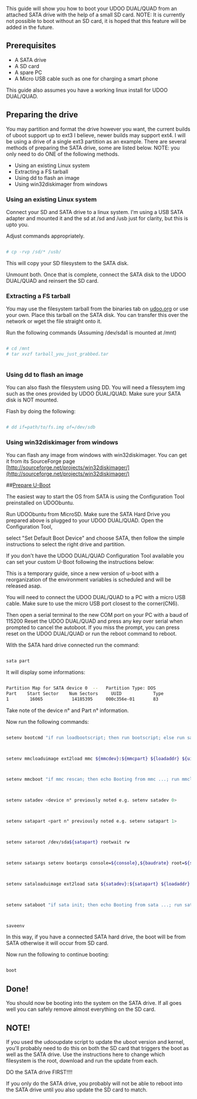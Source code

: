 This guide will show you how to boot your UDOO DUAL/QUAD from an attached SATA drive with the help of a small SD card. NOTE: It is currently not possible to boot without an SD card, it is hoped that this feature will be added in the future.

## Prerequisites

* A SATA drive
* A SD card
* A spare PC
* A Micro USB cable such as one for charging a smart phone

This guide also assumes you have a working linux install for UDOO DUAL/QUAD.

## Preparing the drive

You may partition and format the drive however you want, the current builds of uboot support up to ext3 I believe, newer builds may support ext4. I will be using a drive of a single ext3 partition as an example. There are several methods of preparing the SATA drive, some are listed below. NOTE: you only need to do ONE of the following methods.

* Using an existing Linux system
* Extracting a FS tarball
* Using dd to flash an image
* Using win32diskimager from windows

### Using an existing Linux system

Connect your SD and SATA drive to a linux system. I'm using a USB SATA adapter and mounted it and the sd at /sd and /usb just for clarity, but this is upto you.

Adjust commands appropriately.

```bash

# cp -rvp /sd/* /usb/

```

This will copy your SD filesystem to the SATA disk.

Unmount both. Once that is complete, connect the SATA disk to the UDOO DUAL/QUAD and reinsert the SD card.

### Extracting a FS tarball

You may use the filesystem tarball from the binaries tab on [udoo.org](http://www.udoo.org/downloads/) or use your own. Place this tarball on the SATA disk. You can transfer this over the network or wget the file straight onto it.

Run the following commands (Assuming /dev/sda1 is mounted at /mnt)

```bash

# cd /mnt
# tar xvzf tarball_you_just_grabbed.tar
 
 ```
 
 ### Using dd to flash an image
 
 You can also flash the filesystem using DD. You will need a filessytem img such as the ones provided by UDOO DUAL/QUAD. Make sure your SATA disk is NOT mounted.
 
 Flash by doing the following:
 
 ```bash

# dd if=path/to/fs.img of=/dev/sdb
 
 ```
 
### Using win32diskimager from windows
 
 You can flash any image from windows with win32diskimager. You can get it from its SourceForge page [http://sourceforge.net/projects/win32diskimager/](http://sourceforge.net/projects/win32diskimager/)
 
 <a name="prepareuboot"></a> 
 
##[Prepare U-Boot](#prepareuboot)

The easiest way to start the OS from SATA is using the Configuration Tool preinstalled on UDOObuntu.

Run UDOObuntu from MicroSD. Make sure the SATA Hard Drive you prepared above is plugged to your UDOO DUAL/QUAD. Open the Configuration Tool, 

select "Set Default Boot Device" and choose SATA, then follow the simple instructions to select the right drive and partition.

If you don't have the UDOO DUAL/QUAD Configuration Tool available you can set your custom U-Boot following the instructions below:

This is a temporary guide, since a new version of u-boot with a reorganization of the environment variables is scheduled and will be released asap.

You will need to connect the UDOO DUAL/QUAD to a PC with a micro USB cable. Make sure to use the micro USB port closest to the corner(CN6).

Then open a serial terminal to the new COM port on your PC with a baud of 115200 Reset the UDOO DUAL/QUAD and press any key over serial when prompted to cancel the autoboot. If you miss the prompt, you can press reset on the UDOO DUAL/QUAD or run the reboot command to reboot.

With the SATA hard drive connected run the command:

```bash

sata part

 ```
 
 It will display some informations:
 
 ```bash

Partition Map for SATA device 0  --   Partition Type: DOS
Part    Start Sector    Num Sectors     UUID            Type
 1        16065           14185395     000c356e-01       83

 ```
 
Take note of the device n° and Part n° information.

Now run the following commands:

 ```bash

setenv bootcmd "if run loadbootscript; then run bootscript; else run sataboot; run mmcboot; run netboot; fi;"



setenv mmcloaduimage ext2load mmc ${mmcdev}:${mmcpart} ${loadaddr} ${uimage}



setenv mmcboot "if mmc rescan; then echo Booting from mmc ...; run mmcloaduimage; run mmcargs; bootm; else mmc boot failed; fi;"



setenv satadev <device n° previously noted e.g. setenv satadev 0>



setenv satapart <part n° previously noted e.g. setenv satapart 1>



setenv sataroot /dev/sda${satapart} rootwait rw



setenv sataargs setenv bootargs console=${console},${baudrate} root=${sataroot} ${hdmi_patch} fbmem=24M video=mxcfb0:dev=hdmi,1920x1080M@60,bpp=32



setenv sataloaduimage ext2load sata ${satadev}:${satapart} ${loadaddr} ${uimage}



setenv sataboot "if sata init; then echo Booting from sata ...; run sataloaduimage; run sataargs; bootm; else sata boot failed; fi;"



saveenv
 
  ```
  
  
In this way, if you have a connected SATA hard drive, the boot will be from SATA otherwise it will occur from SD card.

Now run the following to continue booting:

 ```bash

 boot
 
   ```
   
## Done!

You should now be booting into the system on the SATA drive. If all goes well you can safely remove almost everything on the SD card.

## NOTE!

If you used the udooupdate script to update the uboot version and kernel, you'll probably need to do this on both the SD card that triggers the boot as well as the SATA drive. Use the instructions here to change which filesystem is the root, download and run the update from each.

DO the SATA drive FIRST!!!!

If you only do the SATA drive, you probably will not be able to reboot into the SATA drive until you also update the SD card to match.
   
 
 
 
 


